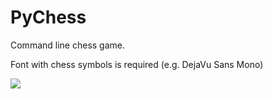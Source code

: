 # PyChess
Command line chess game.

Font with chess symbols is required (e.g. DejaVu Sans Mono)

![](https://github.com/marcin-em/Portfolio/blob/master/PyChess/pychess.png)

